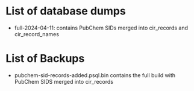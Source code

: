 # List of database dumps

* full-2024-04-11: contains PubChem SIDs merged into cir_records and cir_record_names

# List of Backups

* pubchem-sid-records-added.psql.bin contains the full build with PubChem SIDS merged into cir_records
